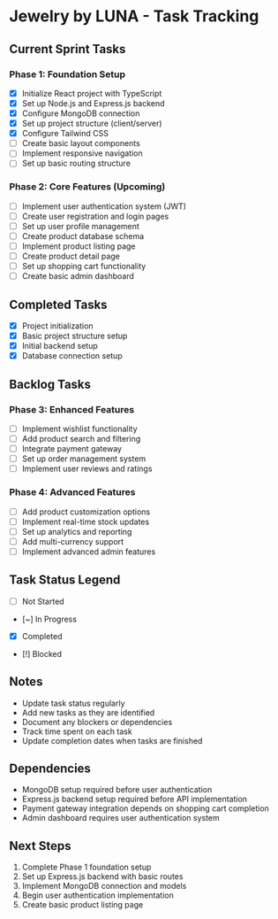 # Jewelry by LUNA - Task Tracking

## Current Sprint Tasks

### Phase 1: Foundation Setup
- [x] Initialize React project with TypeScript
- [x] Set up Node.js and Express.js backend
- [x] Configure MongoDB connection
- [x] Set up project structure (client/server)
- [x] Configure Tailwind CSS
- [ ] Create basic layout components
- [ ] Implement responsive navigation
- [ ] Set up basic routing structure

### Phase 2: Core Features (Upcoming)
- [ ] Implement user authentication system (JWT)
- [ ] Create user registration and login pages
- [ ] Set up user profile management
- [ ] Create product database schema
- [ ] Implement product listing page
- [ ] Create product detail page
- [ ] Set up shopping cart functionality
- [ ] Create basic admin dashboard

## Completed Tasks
- [x] Project initialization
- [x] Basic project structure setup
- [x] Initial backend setup
- [x] Database connection setup

## Backlog Tasks

### Phase 3: Enhanced Features
- [ ] Implement wishlist functionality
- [ ] Add product search and filtering
- [ ] Integrate payment gateway
- [ ] Set up order management system
- [ ] Implement user reviews and ratings

### Phase 4: Advanced Features
- [ ] Add product customization options
- [ ] Implement real-time stock updates
- [ ] Set up analytics and reporting
- [ ] Add multi-currency support
- [ ] Implement advanced admin features

## Task Status Legend
- [ ] Not Started
- [~] In Progress
- [x] Completed
- [!] Blocked

## Notes
- Update task status regularly
- Add new tasks as they are identified
- Document any blockers or dependencies
- Track time spent on each task
- Update completion dates when tasks are finished

## Dependencies
- MongoDB setup required before user authentication
- Express.js backend setup required before API implementation
- Payment gateway integration depends on shopping cart completion
- Admin dashboard requires user authentication system

## Next Steps
1. Complete Phase 1 foundation setup
2. Set up Express.js backend with basic routes
3. Implement MongoDB connection and models
4. Begin user authentication implementation
5. Create basic product listing page 